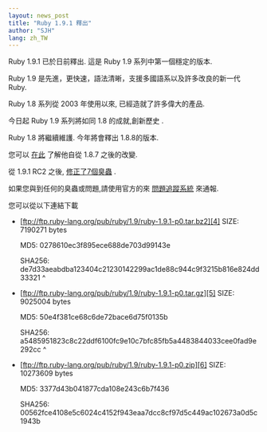 ```yaml
---
layout: news_post
title: "Ruby 1.9.1 釋出"
author: "SJH"
lang: zh_TW
---
```


Ruby 1.9.1 已於日前釋出. 這是 Ruby 1.9 系列中第一個穩定的版本.

Ruby 1.9 是先進，更快速，語法清晰，支援多國語系以及許多改良的新一代 Ruby.

Ruby 1.8 系列從 2003 年使用以來, 已經造就了許多偉大的產品.

今日起 Ruby 1.9 系列將如同 1.8 的成就,創新歷史 .

Ruby 1.8 將繼續維護. 今年將會釋出 1.8.8的版本.

您可以 [在此][1] 了解他自從 1.8.7 之後的改變.

從 1.9.1 RC2 之後, [修正了7個臭蟲][2] .

如果您與到任何的臭蟲或問題,請使用官方的來 [問題追蹤系統][3] 來通報.

您可以從以下連結下載

* [ftp://ftp.ruby-lang.org/pub/ruby/1.9/ruby-1.9.1-p0.tar.bz2][4]
  SIZE: 7190271 bytes

  MD5: 0278610ec3f895ece688de703d99143e

  SHA256:
  de7d33aeabdba123404c21230142299ac1de88c944c9f3215b816e824dd33321
^

* [ftp://ftp.ruby-lang.org/pub/ruby/1.9/ruby-1.9.1-p0.tar.gz][5]
  SIZE: 9025004 bytes

  MD5: 50e4f381ce68c6de72bace6d75f0135b

  SHA256:
  a5485951823c8c22ddf6100fc9e10c7bfc85fb5a4483844033cee0fad9e292cc
^

* [ftp://ftp.ruby-lang.org/pub/ruby/1.9/ruby-1.9.1-p0.zip][6]
  SIZE: 10273609 bytes

  MD5: 3377d43b041877cda108e243c6b7f436

  SHA256:
  00562fce4108e5c6024c4152f943eaa7dcc8cf97d5c449ac102673a0d5c1943b



[1]: http://svn.ruby-lang.org/repos/ruby/tags/v1_9_1_0/NEWS 
[2]: http://redmine.ruby-lang.org/projects/ruby-19/issues?query_id=11 
[3]: http://redmine.ruby-lang.org 
[4]: ftp://ftp.ruby-lang.org/pub/ruby/1.9/ruby-1.9.1-p0.tar.bz2 
[5]: ftp://ftp.ruby-lang.org/pub/ruby/1.9/ruby-1.9.1-p0.tar.gz 
[6]: ftp://ftp.ruby-lang.org/pub/ruby/1.9/ruby-1.9.1-p0.zip 
